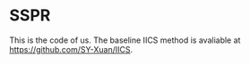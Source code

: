 # SSPR
This is the code of us. The baseline IICS method is avaliable at https://github.com/SY-Xuan/IICS.
